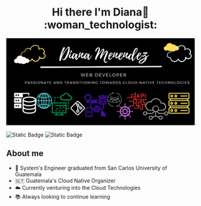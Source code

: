 <div align="center">
    <h1 align="center">Hi there I'm Diana👋 :woman_technologist:</h1>
</div>

<img src="banner.png" alt="Banner"/>

![Static Badge](https://img.shields.io/badge/Twitter-black?logo=x&logoColor=lightblue&color=black&link=https%3A%2F%2Ftwitter.com%2FDianmz__)
![Static Badge](https://img.shields.io/badge/Linkedin-blue?logo=linkedin&logoColor=lightblue&link=www.linkedin.com%2Fin%2Fdcmc2297)


## About me
- :memo: System's Engineer graduated from San Carlos University of Guatemala 
- :guatemala: Guatemala's Cloud Native Organizer 
- :cloud: Currently venturing into the Cloud Technologies
- :books: Always looking to continue learning

<!--
**Dianmz/Dianmz** is a ✨ _special_ ✨ repository because its `README.md` (this file) appears on your GitHub profile.

Here are some ideas to get you started:

- 🔭 I’m currently working on ...
- 🌱 I’m currently learning ...
- 👯 I’m looking to collaborate on ...
- 🤔 I’m looking for help with ...
- 💬 Ask me about ...
- 📫 How to reach me: ...
- 😄 Pronouns: ...
- ⚡ Fun fact: ...
-->
